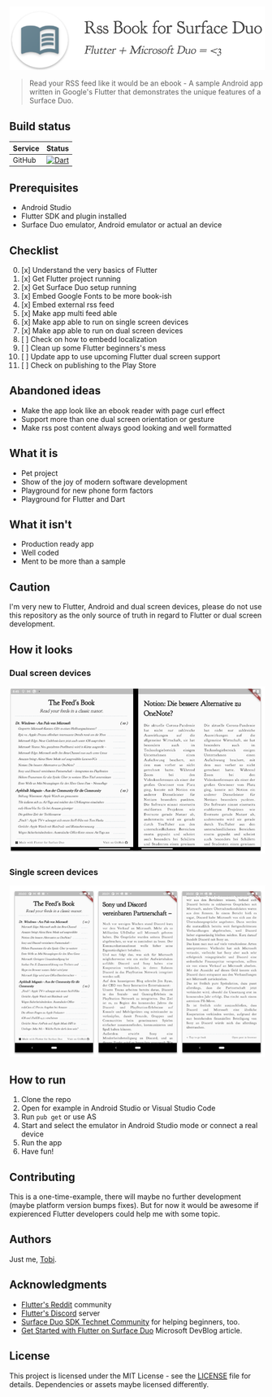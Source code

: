 ![App Icon](docs/logo.png?raw=true "App Icon")

> Read your RSS feed like it would be an ebook - A sample Android app written in Google's Flutter that demonstrates the unique features of a Surface Duo.

## Build status

|Service|Status|
|-------|------|
|GitHub|[![Dart](https://github.com/tscholze/flutter-surfaceduo-rssbook/actions/workflows/build_app.yml/badge.svg)](https://github.com/tscholze/flutter-surfaceduo-rssbook/actions/workflows/build_app.yml)

## Prerequisites

* Android Studio
* Flutter SDK and plugin installed
* Surface Duo emulator, Android emulator or actual an device

## Checklist

0. [x] Understand the very basics of Flutter
1. [x] Get Flutter project running
2. [x] Get Surface Duo setup running
3. [x] Embed Google Fonts to be more book-ish
5. [x] Embed external rss feed
6. [x] Make app multi feed able
7. [x] Make app able to run on single screen devices
9. [x] Make app able to run on dual screen devices
10. [ ] Check on how to embedd localization
11. [ ] Clean up some Flutter beginners's mess
12. [ ] Update app to use upcoming Flutter dual screen support
13. [ ] Check on publishing to the Play Store

## Abandoned ideas
* Make the app look like an ebook reader with page curl effect
* Support more than one dual screen orientation or gesture
* Make rss post content always good looking and well formatted

## What it is
* Pet project
* Show of the joy of modern software development
* Playground for new phone form factors
* Playground for Flutter and Dart

## What it isn't
* Production ready app
* Well coded
* Ment to be more than a sample

## Caution

I'm very new to Flutter, Android and dual screen devices, please do not use this repository as the only source of truth in regard to Flutter or dual screen development.

## How it looks

### Dual screen devices

![Dual Screen Screenshots](/docs/screenshots-ds.png?raw=true "Dual Screen Screenshots")

### Single screen devices

![Screenshots](/docs/screenshots.png?raw=true "Screenshots") 

## How to run

1. Clone the repo
2. Open for example in Android Studio or Visual Studio Code
3. Run `pub get` or use AS
4. Start and select the emulator in Android Studio mode or connect a real device
6. Run the app
7. Have fun!

## Contributing

This is a one-time-example, there will maybe no further development (maybe platform version bumps fixes). But for now it would be awesome if expierenced Flutter developers could help me with some topic.

## Authors

Just me, [Tobi]([https://tscholze.github.io).


## Acknowledgments

* [Flutter's Reddit](https://www.reddit.com/r/flutterhelp/) community
* [Flutter's Discord](https://discord.gg/N7Yshp4) server
* [Surface Duo SDK Technet Community](https://techcommunity.microsoft.com/t5/surface-duo-sdk/bd-p/SurfaceDuoSDK) for helping beginners, too.
* [Get Started with Flutter on Surface Duo](https://devblogs.microsoft.com/surface-duo/get-started-with-flutter-on-surface-duo/) Microsoft DevBlog article.


## License

This project is licensed under the MIT License - see the [LICENSE](LICENSE) file for details.
Dependencies or assets maybe licensed differently.
